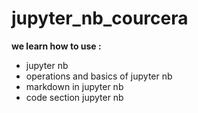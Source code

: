 # jupyter_nb_courcera
 __we learn how to use :__ 
+ jupyter nb
+  operations and basics of jupyter nb
+ markdown in jupyter nb
+ code section jupyter nb

